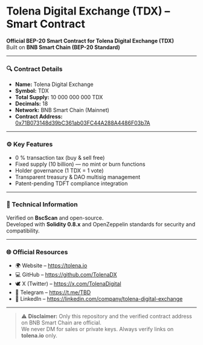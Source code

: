 # Tolena Digital Exchange (TDX) – Smart Contract

**Official BEP-20 Smart Contract for Tolena Digital Exchange (TDX)**  
Built on **BNB Smart Chain (BEP-20 Standard)**  

---

### 🔍 Contract Details
- **Name:** Tolena Digital Exchange  
- **Symbol:** TDX  
- **Total Supply:** 10 000 000 000 TDX  
- **Decimals:** 18  
- **Network:** BNB Smart Chain (Mainnet)  
- **Contract Address:** [0x71B073148d39bC361ab03FC44A288A4486F03b7A](https://bscscan.com/token/0x71b073148d39bc361ab03fc44a288a4486f03b7a)

---

### ⚙️ Key Features
- 0 % transaction tax (buy & sell free)  
- Fixed supply (10 billion) — no mint or burn functions  
- Holder governance (1 TDX = 1 vote)  
- Transparent treasury & DAO multisig management  
- Patent-pending TDFT compliance integration  

---

### 🧩 Technical Information
Verified on **BscScan** and open-source.  
Developed with **Solidity 0.8.x** and OpenZeppelin standards for security and compatibility.  

---

### 🌐 Official Resources
- 🌍 Website – https://tolena.io  
- 💻 GitHub – https://github.com/TolenaDX  
- 🕊️ X (Twitter) – https://x.com/TolenaDigital  
- 💬 Telegram – https://t.me/TBD  
- 💼 LinkedIn – https://linkedin.com/company/tolena-digital-exchange  

---

> ⚠️ **Disclaimer:** Only this repository and the verified contract address on BNB Smart Chain are official.  
> We never DM for sales or private keys. Always verify links on **tolena.io** only.
